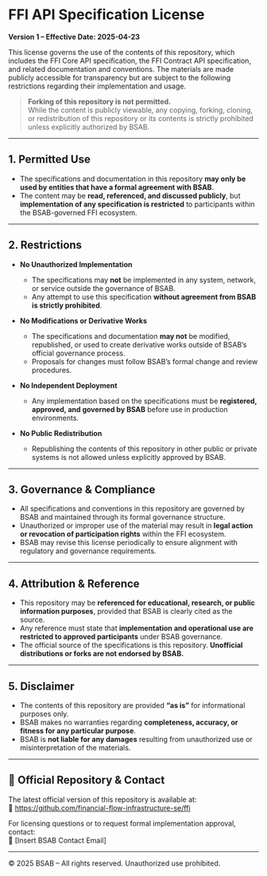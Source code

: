 # FFI API Specification License

**Version 1 – Effective Date: 2025-04-23**

This license governs the use of the contents of this repository, which includes the FFI Core API specification, the FFI Contract API specification, and related documentation and conventions. The materials are made publicly accessible for transparency but are subject to the following restrictions regarding their implementation and usage.

> **Forking of this repository is not permitted.**  
> While the content is publicly viewable, any copying, forking, cloning, or redistribution of this repository or its contents is strictly prohibited unless explicitly authorized by BSAB.

---

## 1. Permitted Use

- The specifications and documentation in this repository **may only be used by entities that have a formal agreement with BSAB**.
- The content may be **read, referenced, and discussed publicly**, but **implementation of any specification is restricted** to participants within the BSAB-governed FFI ecosystem.

---

## 2. Restrictions

- **No Unauthorized Implementation**  
  - The specifications may **not** be implemented in any system, network, or service outside the governance of BSAB.  
  - Any attempt to use this specification **without agreement from BSAB is strictly prohibited**.

- **No Modifications or Derivative Works**  
  - The specifications and documentation **may not** be modified, republished, or used to create derivative works outside of BSAB’s official governance process.  
  - Proposals for changes must follow BSAB’s formal change and review procedures.

- **No Independent Deployment**  
  - Any implementation based on the specifications must be **registered, approved, and governed by BSAB** before use in production environments.

- **No Public Redistribution**  
  - Republishing the contents of this repository in other public or private systems is not allowed unless explicitly approved by BSAB.

---

## 3. Governance & Compliance

- All specifications and conventions in this repository are governed by BSAB and maintained through its formal governance structure.
- Unauthorized or improper use of the material may result in **legal action or revocation of participation rights** within the FFI ecosystem.
- BSAB may revise this license periodically to ensure alignment with regulatory and governance requirements.

---

## 4. Attribution & Reference

- This repository may be **referenced for educational, research, or public information purposes**, provided that BSAB is clearly cited as the source.
- Any reference must state that **implementation and operational use are restricted to approved participants** under BSAB governance.
- The official source of the specifications is this repository. **Unofficial distributions or forks are not endorsed by BSAB.**

---

## 5. Disclaimer

- The contents of this repository are provided **“as is”** for informational purposes only.
- BSAB makes no warranties regarding **completeness, accuracy, or fitness for any particular purpose**.
- BSAB is **not liable for any damages** resulting from unauthorized use or misinterpretation of the materials.

---

## 📌 Official Repository & Contact

The latest official version of this repository is available at:  
🔗 https://github.com/financial-flow-infrastructure-se/ffi

For licensing questions or to request formal implementation approval, contact:  
📧 [Insert BSAB Contact Email]

---

© 2025 BSAB – All rights reserved. Unauthorized use prohibited.
